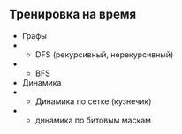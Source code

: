 ## Тренировка на время

* Графы
* * DFS (рекурсивный, нерекурсивный)
* * ВFS
* Динамика
* * Динамика по сетке (кузнечик)
* * динамика по битовым маскам
